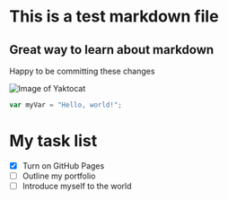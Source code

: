 # This is a test markdown file
## Great way to learn about markdown


Happy to be committing these changes

![Image of Yaktocat](https://octodex.github.com/images/yaktocat.png)

```Javascript
var myVar = "Hello, world!";
```
# My task list
- [x] Turn on GitHub Pages
- [ ] Outline my portfolio
- [ ] Introduce myself to the world
